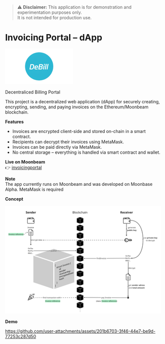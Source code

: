 > ⚠️ **Disclaimer:** This application is for demonstration and experimentation purposes only.  
> It is not intended for production use.

# Invoicing Portal – dApp

<img src="public/DeBill.png" alt="Invoicing Portal Logo" width="220" />

Decentraliced Billing Portal

This project is a decentralized web application (dApp) for securely creating, encrypting, sending, and paying invoices on the Ethereum/Moonbeam blockchain.

**Features**
- Invoices are encrypted client-side and stored on-chain in a smart contract.
- Recipients can decrypt their invoices using MetaMask.
- Invoices can be paid directly via MetaMask.
- No central storage – everything is handled via smart contract and wallet.

**Live on Moonbeam**  
👉 [invoicingportal](https://invoicingportal.netlify.app)

**Note**  
The app currently runs on Moonbeam and was developed on Moonbase Alpha. MetaMask is required


**Concept**

![image](./docs/concept.png)

**Demo**

https://github.com/user-attachments/assets/201b6703-3f46-44e7-be9d-77253c287d50
